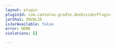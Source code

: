 ```yaml
---
layout: plugin
pluginId: com.cantalou.gradle.dexDividerPlugin
jarSha1: INVALID
isJarAvailable: false
error: NONE
violations: []

---
```

